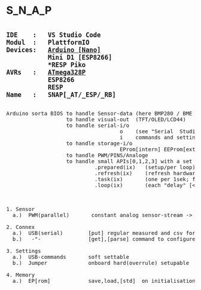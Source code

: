 # S_N_A_P
<pre>
<b><big>
IDE    :   VS Studio Code 
Modul  :   PlattformIO
Devices:   <a target=dev href='https://store.arduino.cc/products/arduino-nano'>Arduino [Nano]</a>
           Mini D1 [ESP8266]
           *RESP Piko
AVRs   :   <a target=avr href='https://www.microchip.com/en-us/product/ATmega328P'>ATmega328P</a>
           ESP8266
           RESP
Name   :   SNAP[_AT/_ESP/_RB]
</b></big>

Arduino sorta BIOS to handle Sensor-data (here BMP280 / BME 280[180] )
                   to handle visual-out  (TFT/OLED/LCD44)
                   to handle serial-i/o  
                                    o    (see "Serial  Studio")/usb formated out sensordata
                                    i    commands and settings
                   to handle storage-i/o
                                    EProm[intern] EEProm[extern twi/i2c]
                   to handle PWM/PINS/Analoge 
                   to handle small APIs[0,1,2,3] with a set of methodes
                            .prepared(ix)   (setup/per loop)
                            .refresh(ix)    (refresh hardware if needed)
                            .task(ix)       (one per 1sek; for regular data output) 
                            .loop(ix)       (each "delay" [<<60mS])
                            
                      
                                    
1. Sensor  
  a.)  PWM(parallel)      <put> constant analog sensor-stream -> through external 3xConverter  for SPS-conform 0-10V(2-10V) signals

2. Connex
  a.)  USB(serial)        [put] regular measured and csv formatted data
  b.)   -"-               [get],[parse] command to configure inner parameter  ("debug=[on,off]; Tpwm=[min,max]; EPsave;.. aso")

3. Settings
  a.)  USB-commands       soft settable 
  b.)  Jumper             onboard hard(overrule) setupable
 
4. Memory
  a.)  EP[rom]            save,load,[std]  on initialisation/via USB-commands  
                        
</pre>  

